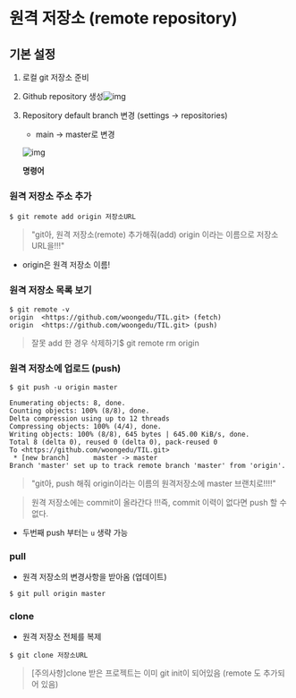 # **원격 저장소 (remote repository)**

## **기본 설정**

1. 로컬 git 저장소 준비

2. Github repository 생성![img](https://s3.us-west-2.amazonaws.com/secure.notion-static.com/24222ced-cd02-43c0-bbf3-eba22d1d801e/image-20210623170259834.png?X-Amz-Algorithm=AWS4-HMAC-SHA256&X-Amz-Credential=AKIAT73L2G45O3KS52Y5%2F20210624%2Fus-west-2%2Fs3%2Faws4_request&X-Amz-Date=20210624T082531Z&X-Amz-Expires=86400&X-Amz-Signature=58314a8435d5f1195428572cfc2511ba271b79d88dac8cb4016b786ec641cc16&X-Amz-SignedHeaders=host&response-content-disposition=filename%20%3D%22image-20210623170259834.png%22)

3. Repository default branch 변경 (settings -> repositories)

   - main -> master로 변경

   

   

   ![img](https://s3.us-west-2.amazonaws.com/secure.notion-static.com/c405a7c2-8fc4-4537-99e0-b62da2ac2cfb/tempsnip.png?X-Amz-Algorithm=AWS4-HMAC-SHA256&X-Amz-Credential=AKIAT73L2G45O3KS52Y5%2F20210624%2Fus-west-2%2Fs3%2Faws4_request&X-Amz-Date=20210624T081237Z&X-Amz-Expires=86400&X-Amz-Signature=f331f84553acbebb1eb7214dadce761733bdfc610cc9043280142765f4a3a6e4&X-Amz-SignedHeaders=host&response-content-disposition=filename%20%3D%22tempsnip.png%22)

   

   

   **명령어**

### **원격 저장소 주소 추가**

```
$ git remote add origin 저장소URL
```

> "git아, 원격 저장소(remote) 추가해줘(add) origin 이라는 이름으로 저장소  URL을!!!"

- origin은 원격 저장소 이름!

### **원격 저장소 목록 보기**

```
$ git remote -v
origin  <https://github.com/woongedu/TIL.git> (fetch)
origin  <https://github.com/woongedu/TIL.git> (push)
```

> 잘못 add 한 경우 삭제하기$ git remote rm origin

### **원격 저장소에 업로드 (push)**

```
$ git push -u origin master

Enumerating objects: 8, done.
Counting objects: 100% (8/8), done.
Delta compression using up to 12 threads
Compressing objects: 100% (4/4), done.
Writing objects: 100% (8/8), 645 bytes | 645.00 KiB/s, done.
Total 8 (delta 0), reused 0 (delta 0), pack-reused 0
To <https://github.com/woongedu/TIL.git>
 * [new branch]      master -> master
Branch 'master' set up to track remote branch 'master' from 'origin'.
```

> "git아, push 해줘 origin이라는 이름의 원격저장소에 master 브랜치로!!!!"

> 원격 저장소에는 commit이 올라간다 !!!즉, commit 이력이 없다면 push 할 수 없다.

- 두번째 push 부터는 `u` 생략 가능

### **pull**

- 원격 저장소의 변경사항을 받아옴 (업데이트)

```
$ git pull origin master
```

### **clone**

- 원격 저장소 전체를 복제

```
$ git clone 저장소URL
```

> [주의사항]clone 받은 프로젝트는 이미 git init이 되어있음 (remote 도 추가되어 있음)